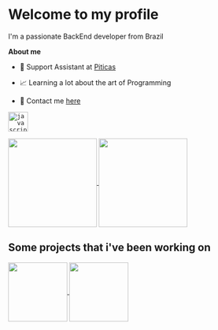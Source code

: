 # Welcome to my profile

I'm a passionate BackEnd developer from Brazil

**About me**

- 💼 Support Assistant at [Piticas](http://piticas.com.br/)

- 📈 Learning a lot about the art of Programming

- 💬 Contact me [here](https://mail.google.com/mail/u/0/#inbox?compose=CllgCJfrLTZdvNGPMkWpwrChNqNvcNMxdrkGTdfkZDMhfxPbHJLjXbKZsWHnnhXTPTlkqRfLNpL)

<code><img height="40" alt="javascript" src="https://skillicons.dev/icons?i=java,spring,js,py,azure,mongodb,mysql,docker,git,github,postman"></code>

<a href="https://github.com/anuraghazra/github-readme-stats">
  <img height=180 align="center" src="https://github-readme-stats.vercel.app/api?username=TriniTxn&theme=dark&hide=issues" />
</a>
<a href="https://github.com/anuraghazra/convoychat">
  <img height=180 align="center" src="https://github-readme-stats.vercel.app/api/top-langs?username=TriniTxn&layout=compact&theme=dark&langs_count=8&card_width=320" />
</a>

## Some projects that i've been working on

<a href="https://github.com/TriniTxn/cryptoBOT">
  <img height=120 align="center" src="https://github-readme-stats.vercel.app/api/pin/?username=TriniTxn&repo=cryptoBOT&show_icons=true&theme=dark&layout=compact&card_width=320" />
</a>
<a href="https://github.com/TriniTxn/Tarket">
  <img height=120 align="center" src="https://github-readme-stats.vercel.app/api/pin/?username=TriniTxn&repo=Tarket&show_icons=true&theme=dark&layout=compact&card_width=320" />
</a>

